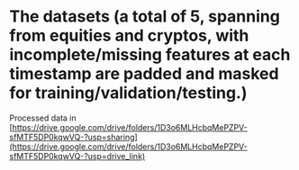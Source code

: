 # The datasets (a total of 5, spanning from equities and cryptos, with incomplete/missing features at each timestamp are padded and masked for training/validation/testing.)
Processed data in [https://drive.google.com/drive/folders/1D3o6MLHcbqMePZPV-sfMTF5DP0kqwVQ-?usp=sharing](https://drive.google.com/drive/folders/1D3o6MLHcbqMePZPV-sfMTF5DP0kqwVQ-?usp=drive_link)
